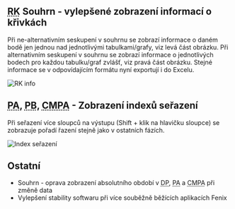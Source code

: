 ﻿---
categories: [fenix]
layout: fenix
---
## <abbr title="Reachové křivky">RK</abbr> Souhrn - vylepšené zobrazení informací o křivkách
Při ne-alternativním seskupení v souhrnu se zobrazí informace o daném bodě jen jednou nad jednotlivými tabulkami/grafy, viz levá část obrázku.
Při alternativním seskupení v souhrnu se zobrazí informace o jednotlivých bodech pro každou tabulku/graf zvlášť, viz pravá část obrázku.
Stejné informace se v odpovídajícím formátu nyní exportují i do Excelu.

![RK info]({{site.url}}/data/rk_souhrn_info.png "RK info")

## <abbr title="Postanalýza">PA</abbr>, <abbr title="Postbuy">PB</abbr>, <abbr title="Crossmediální-Postanalýza">CMPA</abbr> - Zobrazení indexů seřazení

Při seřazení více sloupců na výstupu (Shift + klik na hlavičku sloupce) se zobrazuje pořadí řazení stejně jako v ostatních fázích.

![Index seřazení]({{site.url}}/data/sort_index.png "Index řazení")

## Ostatní
<ul>
	<li>Souhrn - oprava zobrazení absolutního období v <abbr title="Detailní plán">DP</abbr>, <abbr title="Postanalýza">PA</abbr> a <abbr title="Crossmediální-Postanalýza">CMPA</abbr> při změně data</li>
	<li>Vylepšení stability softwaru při více souběžně běžících aplikacích Fenix</li>
</ul>
